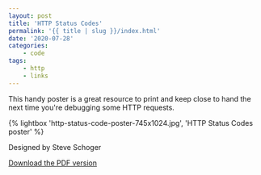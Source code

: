 ```yaml
---
layout: post
title: 'HTTP Status Codes'
permalink: '{{ title | slug }}/index.html'
date: '2020-07-28'
categories:
    - code
tags:
    - http
    - links
---
```


This handy poster is a great resource to print and keep close to hand the next time you're debugging some HTTP requests.

{% lightbox 'http-status-code-poster-745x1024.jpg', 'HTTP Status Codes poster' %}

Designed by Steve Schoger

[Download the PDF version](https://www.devtipsdaily.com/wp-content/uploads/2020/05/http-status-code-poster.pdf)
